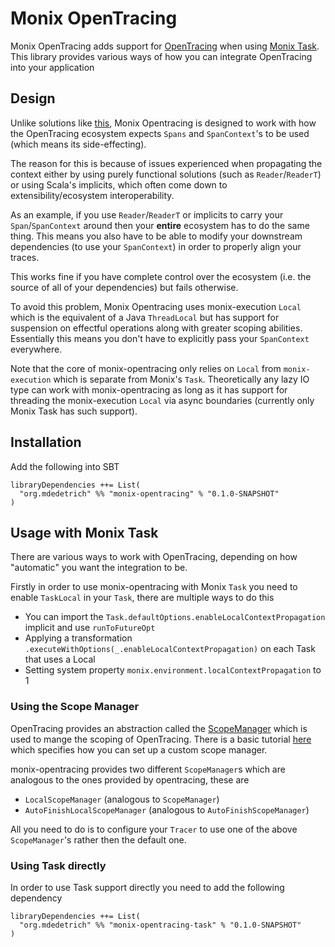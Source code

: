 # Monix OpenTracing

Monix OpenTracing adds support for [OpenTracing](https://opentracing.io/)
when using [Monix Task](https://monix.io/). This library provides various
ways of how you can integrate OpenTracing into your application

## Design

Unlike solutions like [this](https://github.com/tabdulradi/puretracing),
Monix Opentracing is designed to work with how the OpenTracing ecosystem
expects `Spans` and `SpanContext`'s to be used (which means its side-effecting).

The reason for this is because of issues experienced when propagating the
context either by using purely functional solutions (such as `Reader`/`ReaderT`)
or using Scala's implicits, which often come down to extensibility/ecosystem
interoperability.

As an example, if you use `Reader`/`ReaderT` or implicits to carry your `Span`/`SpanContext`
around then your **entire** ecosystem has to do the same thing. This means you also have
to be able to modify your downstream dependencies (to use your `SpanContext`) in
order to properly align your traces. 

This works fine if you have complete control over the ecosystem (i.e. the source of all of
your dependencies) but fails otherwise.

To avoid this problem, Monix Opentracing uses monix-execution `Local` which is the
equivalent of a Java  `ThreadLocal` but has support for suspension on effectful operations
along with greater scoping abilities. Essentially this means you don't have to explicitly
pass your `SpanContext` everywhere.

Note that the core of monix-opentracing only relies on `Local` from `monix-execution`
which is separate from Monix's `Task`. Theoretically any lazy IO type can work with
monix-opentracing as long as it has support for threading the monix-execution `Local`
via async boundaries (currently only Monix Task has such support).

## Installation

Add the following into SBT

```
libraryDependencies ++= List(
  "org.mdedetrich" %% "monix-opentracing" % "0.1.0-SNAPSHOT"
)
```

## Usage with Monix Task

There are various ways to work with OpenTracing, depending on how "automatic" you want the
integration to be.

Firstly in order to use monix-opentracing with Monix `Task` you need to enable `TaskLocal` in your
`Task`, there are multiple ways to do this

* You can import the `Task.defaultOptions.enableLocalContextPropagation` implicit and use `runToFutureOpt`
* Applying a transformation `.executeWithOptions(_.enableLocalContextPropagation)` on each Task that uses a Local
* Setting system property `monix.environment.localContextPropagation` to 1

### Using the Scope Manager

OpenTracing provides an abstraction called the
[ScopeManager](https://github.com/opentracing/specification/blob/master/rfc/scope_manager.md) which
is used to mange the scoping of OpenTracing. There is a basic tutorial 
[here](https://opentracing.io/guides/java/scopes/)
which specifies how you can set up a custom scope manager.

monix-opentracing provides two different `ScopeManager`s which are analogous to the ones
provided by opentracing, these are

* `LocalScopeManager` (analogous to `ScopeManager`)
* `AutoFinishLocalScopeManager` (analogous to `AutoFinishScopeManager`)

All you need to do is to configure your `Tracer` to use one of the above `ScopeManager`'s rather then
the default one.

### Using Task directly

In order to use Task support directly you need to add the following dependency

```
libraryDependencies ++= List(
  "org.mdedetrich" %% "monix-opentracing-task" % "0.1.0-SNAPSHOT"
)
```
